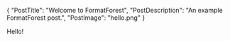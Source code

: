 {
	"PostTitle": "Welcome to FormatForest",
	"PostDescription": "An example FormatForest post.",
	"PostImage": "hello.png"
}

Hello!